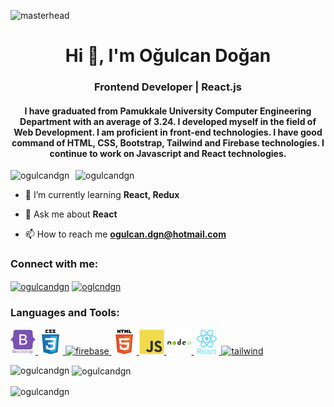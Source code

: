 ![masterhead](https://chkskills.com/wp-content/uploads/2020/04/PNC-Animated-Banners.gif)
<h1 align="center">Hi 👋, I'm Oğulcan Doğan</h1>
<h3 align="center">Frontend Developer | React.js</h3>
<h4 align="center">I have graduated from Pamukkale University Computer Engineering Department with an average of 3.24. I developed myself in the field of Web Development. I am proficient in front-end technologies. I have good command of HTML, CSS, Bootstrap, Tailwind and Firebase technologies. I continue to work on Javascript and React technologies.</h3>

<img width="400" align="right" src="https://cdn.dribbble.com/users/1162077/screenshots/3848914/programmer.gif" alt="ogulcandgn" />

<p align="left"> <img src="https://komarev.com/ghpvc/?username=ogulcandgn&label=Profile%20views&color=0e75b6&style=flat" alt="ogulcandgn" /> </p>

- 🌱 I’m currently learning **React, Redux**

- 💬 Ask me about **React**

- 📫 How to reach me **ogulcan.dgn@hotmail.com**

<h3 align="left">Connect with me:</h3>
<p align="left">
<a href="https://linkedin.com/in/ogulcandgn" target="blank"><img align="center" src="https://raw.githubusercontent.com/rahuldkjain/github-profile-readme-generator/master/src/images/icons/Social/linked-in-alt.svg" alt="ogulcandgn" height="30" width="40" /></a>
<a href="https://instagram.com/oglcndgn" target="blank"><img align="center" src="https://raw.githubusercontent.com/rahuldkjain/github-profile-readme-generator/master/src/images/icons/Social/instagram.svg" alt="oglcndgn" height="30" width="40" /></a>
</p>

<h3 align="left">Languages and Tools:</h3>
<p align="left"> <a href="https://getbootstrap.com" target="_blank" rel="noreferrer"> <img src="https://raw.githubusercontent.com/devicons/devicon/master/icons/bootstrap/bootstrap-plain-wordmark.svg" alt="bootstrap" width="40" height="40"/> </a> <a href="https://www.w3schools.com/css/" target="_blank" rel="noreferrer"> <img src="https://raw.githubusercontent.com/devicons/devicon/master/icons/css3/css3-original-wordmark.svg" alt="css3" width="40" height="40"/> </a> <a href="https://firebase.google.com/" target="_blank" rel="noreferrer"> <img src="https://www.vectorlogo.zone/logos/firebase/firebase-icon.svg" alt="firebase" width="40" height="40"/> </a> <a href="https://www.w3.org/html/" target="_blank" rel="noreferrer"> <img src="https://raw.githubusercontent.com/devicons/devicon/master/icons/html5/html5-original-wordmark.svg" alt="html5" width="40" height="40"/> </a> <a href="https://developer.mozilla.org/en-US/docs/Web/JavaScript" target="_blank" rel="noreferrer"> <img src="https://raw.githubusercontent.com/devicons/devicon/master/icons/javascript/javascript-original.svg" alt="javascript" width="40" height="40"/> </a> <a href="https://nodejs.org" target="_blank" rel="noreferrer"> <img src="https://raw.githubusercontent.com/devicons/devicon/master/icons/nodejs/nodejs-original-wordmark.svg" alt="nodejs" width="40" height="40"/> </a> <a href="https://reactjs.org/" target="_blank" rel="noreferrer"> <img src="https://raw.githubusercontent.com/devicons/devicon/master/icons/react/react-original-wordmark.svg" alt="react" width="40" height="40"/> </a> <a href="https://tailwindcss.com/" target="_blank" rel="noreferrer"> <img src="https://www.vectorlogo.zone/logos/tailwindcss/tailwindcss-icon.svg" alt="tailwind" width="40" height="40"/> </a> </p>

<p><img align="left" src="https://github-readme-stats.vercel.app/api/top-langs?username=ogulcandgn&show_icons=true&locale=en&layout=compact" alt="ogulcandgn" /></p>

<p>&nbsp;<img align="center" src="https://github-readme-stats.vercel.app/api?username=ogulcandgn&show_icons=true&locale=en" alt="ogulcandgn" /></p>

<p><img align="center" src="https://github-readme-streak-stats.herokuapp.com/?user=ogulcandgn&" alt="ogulcandgn" /></p>
